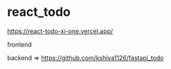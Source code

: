 # react_todo

https://react-todo-xi-one.vercel.app/

frontend

backend => https://github.com/kshiva1126/fastapi_todo
